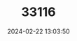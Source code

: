 ---
title: "33116"
category: "Shorea hopeifolia"
draft: false
date: 2024-02-22 13:03:50
languages:
  English: ["Yellow Meranti"]
  Filipino; Pilipino: ["Kalunti"]
  Malay: ["Lun Siput Jantan", "Seraya Kuning Jantan"]
  Undetermined: ["Pakit"]
---